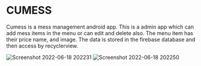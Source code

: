 # CUMESS

Cumess is a mess management android app. This is a admin app which can add mess items in the menu or can edit and delete also. The menu item has their price name, and image. The data is stored in the firebase database and then access by recyclerview.


![Screenshot 2022-06-18 202231](https://user-images.githubusercontent.com/70624640/174445306-e87a7c5e-6e03-447d-835c-bd4f251e8fed.png)
![Screenshot 2022-06-18 202250](https://user-images.githubusercontent.com/70624640/174445395-df703756-8819-4aea-a5d3-42da78203f1f.png)

